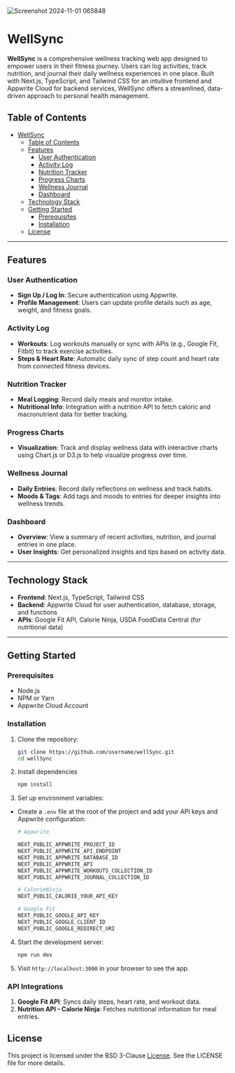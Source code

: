 
<!-- GitAds-Verify: NCYTV8JV1AYD8B21MAAU6OVSFRLO83DR -->
![Screenshot 2024-11-01 065848](https://github.com/user-attachments/assets/99803fc9-d01f-4f57-b433-3592c66d1872)

# WellSync

**WellSync** is a comprehensive wellness tracking web app designed to empower users in their fitness journey. Users can log activities, track nutrition, and journal their daily wellness experiences in one place. Built with Next.js, TypeScript, and Tailwind CSS for an intuitive frontend and Appwrite Cloud for backend services, WellSync offers a streamlined, data-driven approach to personal health management.

## Table of Contents

- [WellSync](#wellsync)
  - [Table of Contents](#table-of-contents)
  - [Features](#features)
    - [User Authentication](#user-authentication)
    - [Activity Log](#activity-log)
    - [Nutrition Tracker](#nutrition-tracker)
    - [Progress Charts](#progress-charts)
    - [Wellness Journal](#wellness-journal)
    - [Dashboard](#dashboard)
  - [Technology Stack](#technology-stack)
  - [Getting Started](#getting-started)
    - [Prerequisites](#prerequisites)
    - [Installation](#installation)
  - [License](#license)

---

## Features

### User Authentication
- **Sign Up / Log In**: Secure authentication using Appwrite.
- **Profile Management**: Users can update profile details such as age, weight, and fitness goals.

### Activity Log
- **Workouts**: Log workouts manually or sync with APIs (e.g., Google Fit, Fitbit) to track exercise activities.
- **Steps & Heart Rate**: Automatic daily sync of step count and heart rate from connected fitness devices.

### Nutrition Tracker
- **Meal Logging**: Record daily meals and monitor intake.
- **Nutritional Info**: Integration with a nutrition API to fetch caloric and macronutrient data for better tracking.

### Progress Charts
- **Visualization**: Track and display wellness data with interactive charts using Chart.js or D3.js to help visualize progress over time.

### Wellness Journal
- **Daily Entries**: Record daily reflections on wellness and track habits.
- **Moods & Tags**: Add tags and moods to entries for deeper insights into wellness trends.

### Dashboard
- **Overview**: View a summary of recent activities, nutrition, and journal entries in one place.
- **User Insights**: Get personalized insights and tips based on activity data.

---

## Technology Stack

- **Frontend**: Next.js, TypeScript, Tailwind CSS
- **Backend**: Appwrite Cloud for user authentication, database, storage, and functions
- **APIs**: Google Fit API, Calorie Ninja, USDA FoodData Central (for nutritional data)

---

## Getting Started

### Prerequisites
- Node.js
- NPM or Yarn
- Appwrite Cloud Account

### Installation

1. Clone the repository:

   ```bash
   git clone https://github.com/username/wellSync.git
   cd wellSync

2. Install dependencies

    ```bash
    npm install
    ```

3. Set up environment variables:
- Create a `.env` file at the root of the project and add your API keys and Appwrite configuration:

    ```bash
    # Appwrite

    NEXT_PUBLIC_APPWRITE_PROJECT_ID
    NEXT_PUBLIC_APPWRITE_API_ENDPOINT
    NEXT_PUBLIC_APPWRITE_DATABASE_ID
    NEXT_PUBLIC_APPWRITE_API
    NEXT_PUBLIC_APPWRITE_WORKOUTS_COLLECTION_ID
    NEXT_PUBLIC_APPWRITE_JOURNAL_COLLECTION_ID

    # CalorieNinja
    NEXT_PUBLIC_CALORIE_YOUR_API_KEY

    # Google Fit
    NEXT_PUBLIC_GOOGLE_API_KEY
    NEXT_PUBLIC_GOOGLE_CLIENT_ID
    NEXT_PUBLIC_GOOGLE_REDIRECT_URI
    ```

4. Start the development server:

    ```bash
    npm run dev
    ```

5. Visit `http://localhost:3000` in your browser to see the app.


### API Integrations
1. **Google Fit API**: Syncs daily steps, heart rate, and workout data.
2. **Nutrition API - Calorie Ninja**: Fetches nutritional information for meal entries.

## License
This project is licensed under the BSD 3-Clause [License](https://github.com/gurjeetsinghvirdee/wellSync/blob/master/LICENSE). See the LICENSE file for more details.
